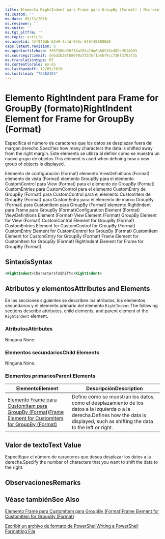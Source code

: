 ```yaml
---
title: Elemento RightIndent para Frame para GroupBy (Format) | Microsoft Docs
ms.custom: ''
ms.date: 09/13/2016
ms.reviewer: ''
ms.suite: ''
ms.tgt_pltfrm: ''
ms.topic: article
ms.assetid: 43f940db-62e9-4c4d-945c-6f6f48880868
caps.latest.revision: 6
ms.openlocfilehash: 395798bd39f18af01a7da6b88916ed82cd514003
ms.sourcegitcommit: debd2b38fb8070a7357bf1a4bf9cc736f3702f31
ms.translationtype: MT
ms.contentlocale: es-ES
ms.lasthandoff: 12/05/2019
ms.locfileid: "72362194"
---
```

# <a name="rightindent-element-for-frame-for-groupby-format"></a><span data-ttu-id="d2b91-102">Elemento RightIndent para Frame for GroupBy (formato)</span><span class="sxs-lookup"><span data-stu-id="d2b91-102">RightIndent Element for Frame for GroupBy (Format)</span></span>

<span data-ttu-id="d2b91-103">Especifica el número de caracteres que los datos se desplazan fuera del margen derecho.</span><span class="sxs-lookup"><span data-stu-id="d2b91-103">Specifies how many characters the data is shifted away from the right margin.</span></span> <span data-ttu-id="d2b91-104">Este elemento se utiliza al definir cómo se muestra un nuevo grupo de objetos.</span><span class="sxs-lookup"><span data-stu-id="d2b91-104">This element is used when defining how a new group of objects is displayed.</span></span>

<span data-ttu-id="d2b91-105">Elemento de configuración (Format) elemento ViewDefinitions (Format) elemento de vista (Format) elemento GroupBy para el elemento CustomControl para View (Format) para el elemento de GroupBy (Format) CustomEntries para CustomControl para el elemento CustomEntry de GroupBy (Format) para CustomControl para el elemento CustomItem de GroupBy (Format) para CustomEntry para el elemento de marco GroupBy (Format) para CustomItem para GroupBy (Format) elemento RightIndent para Frame para GroupBy (Format)</span><span class="sxs-lookup"><span data-stu-id="d2b91-105">Configuration Element (Format) ViewDefinitions Element (Format) View Element (Format) GroupBy Element for View (Format) CustomControl Element for GroupBy (Format) CustomEntries Element for CustomControl for GroupBy (Format) CustomEntry Element for CustomControl for GroupBy (Format) CustomItem Element for CustomEntry for GroupBy (Format) Frame Element for CustomItem for GroupBy (Format) RightIndent Element for Frame for GroupBy (Format)</span></span>

## <a name="syntax"></a><span data-ttu-id="d2b91-106">Sintaxis</span><span class="sxs-lookup"><span data-stu-id="d2b91-106">Syntax</span></span>

```xml
<RightIndent>CharactersToShift</RightIndent>
```

## <a name="attributes-and-elements"></a><span data-ttu-id="d2b91-107">Atributos y elementos</span><span class="sxs-lookup"><span data-stu-id="d2b91-107">Attributes and Elements</span></span>

<span data-ttu-id="d2b91-108">En las secciones siguientes se describen los atributos, los elementos secundarios y el elemento primario del elemento `RightIndent`.</span><span class="sxs-lookup"><span data-stu-id="d2b91-108">The following sections describe attributes, child elements, and parent element of the `RightIndent` element.</span></span>

### <a name="attributes"></a><span data-ttu-id="d2b91-109">Atributos</span><span class="sxs-lookup"><span data-stu-id="d2b91-109">Attributes</span></span>

<span data-ttu-id="d2b91-110">Ninguna.</span><span class="sxs-lookup"><span data-stu-id="d2b91-110">None.</span></span>

### <a name="child-elements"></a><span data-ttu-id="d2b91-111">Elementos secundarios</span><span class="sxs-lookup"><span data-stu-id="d2b91-111">Child Elements</span></span>

<span data-ttu-id="d2b91-112">Ninguna.</span><span class="sxs-lookup"><span data-stu-id="d2b91-112">None.</span></span>

### <a name="parent-elements"></a><span data-ttu-id="d2b91-113">Elementos primarios</span><span class="sxs-lookup"><span data-stu-id="d2b91-113">Parent Elements</span></span>

|<span data-ttu-id="d2b91-114">Elemento</span><span class="sxs-lookup"><span data-stu-id="d2b91-114">Element</span></span>|<span data-ttu-id="d2b91-115">Descripción</span><span class="sxs-lookup"><span data-stu-id="d2b91-115">Description</span></span>|
|-------------|-----------------|
|[<span data-ttu-id="d2b91-116">Elemento Frame para CustomItem para GroupBy (Format)</span><span class="sxs-lookup"><span data-stu-id="d2b91-116">Frame Element for CustomItem for GroupBy (Format)</span></span>](./frame-element-for-customitem-for-groupby-format.md)|<span data-ttu-id="d2b91-117">Define cómo se muestran los datos, como el desplazamiento de los datos a la izquierda o a la derecha.</span><span class="sxs-lookup"><span data-stu-id="d2b91-117">Defines how the data is displayed, such as shifting the data to the left or right.</span></span>|

## <a name="text-value"></a><span data-ttu-id="d2b91-118">Valor de texto</span><span class="sxs-lookup"><span data-stu-id="d2b91-118">Text Value</span></span>

<span data-ttu-id="d2b91-119">Especifique el número de caracteres que desea desplazar los datos a la derecha.</span><span class="sxs-lookup"><span data-stu-id="d2b91-119">Specify the number of characters that you want to shift the data to the right.</span></span>

## <a name="remarks"></a><span data-ttu-id="d2b91-120">Observaciones</span><span class="sxs-lookup"><span data-stu-id="d2b91-120">Remarks</span></span>

## <a name="see-also"></a><span data-ttu-id="d2b91-121">Véase también</span><span class="sxs-lookup"><span data-stu-id="d2b91-121">See Also</span></span>

[<span data-ttu-id="d2b91-122">Elemento Frame para CustomItem para GroupBy (Format)</span><span class="sxs-lookup"><span data-stu-id="d2b91-122">Frame Element for CustomItem for GroupBy (Format)</span></span>](./frame-element-for-customitem-for-groupby-format.md)

[<span data-ttu-id="d2b91-123">Escribir un archivo de formato de PowerShell</span><span class="sxs-lookup"><span data-stu-id="d2b91-123">Writing a PowerShell Formatting File</span></span>](./writing-a-powershell-formatting-file.md)
